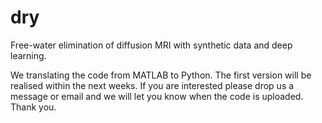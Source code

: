 # dry
Free-water elimination of diffusion MRI with synthetic data and deep learning.

We translating the code from MATLAB to Python. The first version will be realised within the next weeks. If you are interested please drop us a message or email and we will let you know when the code is uploaded. Thank you.
